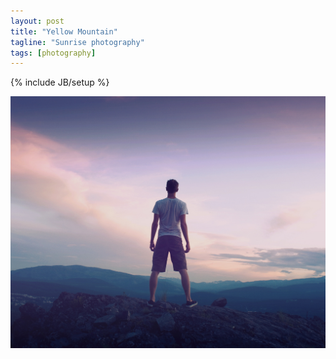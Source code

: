 ```yaml
---
layout: post
title: "Yellow Mountain"
tagline: "Sunrise photography"
tags: [photography]
---
```

{% include JB/setup %}

![Canon EOS 5D Mark II,50,f/1.4,1/30th,25mm](/images/sunrise.jpeg)